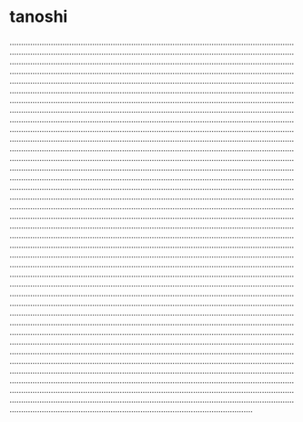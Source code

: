 # tanoshi
..................................................................................................................................................................................................................................................................................................................................................................................................................................................................................................................................................................................................................................................................................................................................................................................................................................................................................................................................................................................................................................................................................................................................................................................................................................................................................................................................................................................................................................................................................................................................................................................................................................................................................................................................................................................................................................................................................................................................................................................................................................................................................................................................................................................................................................................................................................................................................................................................................................................................................................................................................................................................................................................................................................................................................................................................................................................................................................................................................................................................................................................................................................................................................................................................................................................................................................................................................................................................................................................................................................................................................................................................................................................................................................................................................................................................................................................................................................................................................................................................................................................................................................................................................................................................................................................................................................................................................................................................................................................................................................................................................................................................................................................................................................................................................................................................................................................................................................................................................................................................................
